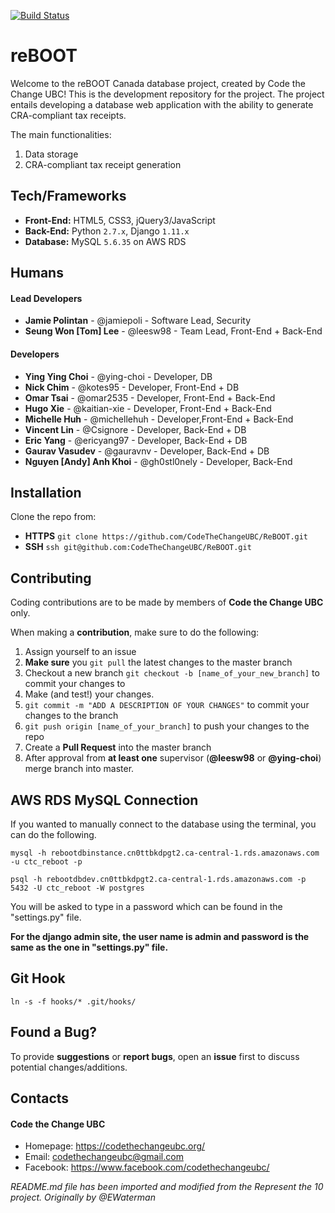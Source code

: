 [![Build Status](https://travis-ci.org/CodeTheChangeUBC/reBOOT.svg?branch=master)](https://travis-ci.org/CodeTheChangeUBC/reBOOT)
# reBOOT
Welcome to the reBOOT Canada database project, created by Code the Change UBC! This is the development repository for the project. The project entails developing a database web application with the ability to generate CRA-compliant tax receipts.

The main functionalities:
1. Data storage
2. CRA-compliant tax receipt generation

## Tech/Frameworks
- **Front-End:** HTML5, CSS3, jQuery3/JavaScript
- **Back-End:** Python `2.7.x`, Django `1.11.x`
- **Database:** MySQL `5.6.35` on AWS RDS

## Humans
#### Lead Developers
- **Jamie Polintan** - @jamiepoli - Software Lead, Security
- **Seung Won [Tom] Lee** - @leesw98 - Team Lead, Front-End + Back-End

#### Developers
- **Ying Ying Choi** - @ying-choi - Developer, DB
- **Nick Chim** - @kotes95 - Developer, Front-End + DB
- **Omar Tsai** - @omar2535 - Developer, Front-End + Back-End
- **Hugo Xie** - @kaitian-xie - Developer, Front-End + Back-End
- **Michelle Huh** - @michellehuh - Developer,Front-End + Back-End
- **Vincent Lin** - @Csignore - Developer, Back-End + DB
- **Eric Yang** - @ericyang97 - Developer, Back-End + DB
- **Gaurav Vasudev** - @gauravnv - Developer, Back-End + DB
- **Nguyen [Andy] Anh Khoi** - @gh0stl0nely - Developer, Back-End



## Installation
Clone the repo from:
- **HTTPS** `git clone https://github.com/CodeTheChangeUBC/ReBOOT.git`
- **SSH** `ssh git@github.com:CodeTheChangeUBC/ReBOOT.git`

## Contributing
Coding contributions are to be made by members of **Code the Change UBC** only.

When making a **contribution**, make sure to do the following:

1. Assign yourself to an issue
2. **Make sure** you `git pull` the latest changes to the master branch
3. Checkout a new branch `git checkout -b [name_of_your_new_branch]` to commit your changes to
4. Make (and test!) your changes.
5. `git commit -m "ADD A DESCRIPTION OF YOUR CHANGES"` to commit your changes to the branch
6. `git push origin [name_of_your_branch]` to push your changes to the repo
7. Create a **Pull Request** into the master branch
8. After approval from **at least one** supervisor (**@leesw98** or **@ying-choi**) merge branch into master.

## AWS RDS MySQL Connection

If you wanted to manually connect to the database using the terminal, you can do the following.

`mysql -h rebootdbinstance.cn0ttbkdpgt2.ca-central-1.rds.amazonaws.com -u ctc_reboot -p`

`psql -h rebootdbdev.cn0ttbkdpgt2.ca-central-1.rds.amazonaws.com -p 5432 -U ctc_reboot -W postgres`

You will be asked to type in a password which can be found in the "settings.py" file.

**For the django admin site, the user name is admin and password is the same as the one in "settings.py" file.**

## Git Hook
`ln -s -f hooks/* .git/hooks/`

## Found a Bug?
To provide **suggestions** or **report bugs**, open an **issue** first to discuss potential changes/additions.


## Contacts
#### Code the Change UBC
* Homepage: https://codethechangeubc.org/
* Email: codethechangeubc@gmail.com
* Facebook: https://www.facebook.com/codethechangeubc/

*README.md file has been imported and modified from the Represent the 10 project. Originally by @EWaterman*
